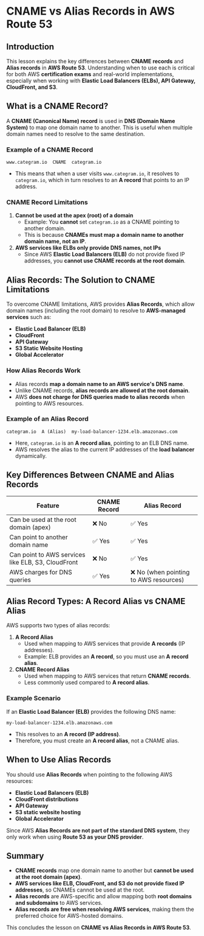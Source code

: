 # CNAME vs Alias Records in AWS Route 53

## **Introduction**

This lesson explains the key differences between **CNAME records** and **Alias records** in **AWS Route 53**. Understanding when to use each is critical for both AWS **certification exams** and real-world implementations, especially when working with **Elastic Load Balancers (ELBs), API Gateway, CloudFront, and S3**.

## **What is a CNAME Record?**

A **CNAME (Canonical Name) record** is used in **DNS (Domain Name System)** to map one domain name to another. This is useful when multiple domain names need to resolve to the same destination.

### **Example of a CNAME Record**

```plaintext
www.categram.io  CNAME  categram.io
```

- This means that when a user visits `www.categram.io`, it resolves to `categram.io`, which in turn resolves to an **A record** that points to an IP address.

### **CNAME Record Limitations**

1. **Cannot be used at the apex (root) of a domain**
   - Example: You **cannot** set `categram.io` as a CNAME pointing to another domain.
   - This is because **CNAMEs must map a domain name to another domain name, not an IP**.
2. **AWS services like ELBs only provide DNS names, not IPs**
   - Since AWS **Elastic Load Balancers (ELB)** do not provide fixed IP addresses, you **cannot use CNAME records at the root domain**.

## **Alias Records: The Solution to CNAME Limitations**

To overcome CNAME limitations, AWS provides **Alias Records**, which allow domain names (including the root domain) to resolve to **AWS-managed services** such as:

- **Elastic Load Balancer (ELB)**
- **CloudFront**
- **API Gateway**
- **S3 Static Website Hosting**
- **Global Accelerator**

### **How Alias Records Work**

- Alias records **map a domain name to an AWS service's DNS name**.
- Unlike CNAME records, **alias records are allowed at the root domain**.
- AWS **does not charge for DNS queries made to alias records** when pointing to AWS resources.

### **Example of an Alias Record**

```plaintext
categram.io  A (Alias)  my-load-balancer-1234.elb.amazonaws.com
```

- Here, `categram.io` is an **A record alias**, pointing to an ELB DNS name.
- AWS resolves the alias to the current IP addresses of the **load balancer** dynamically.

## **Key Differences Between CNAME and Alias Records**

| Feature                                            | CNAME Record | Alias Record                           |
| -------------------------------------------------- | ------------ | -------------------------------------- |
| Can be used at the root domain (apex)              | ❌ No        | ✅ Yes                                 |
| Can point to another domain name                   | ✅ Yes       | ✅ Yes                                 |
| Can point to AWS services like ELB, S3, CloudFront | ❌ No        | ✅ Yes                                 |
| AWS charges for DNS queries                        | ✅ Yes       | ❌ No (when pointing to AWS resources) |

## **Alias Record Types: A Record Alias vs CNAME Alias**

AWS supports two types of alias records:

1. **A Record Alias**
   - Used when mapping to AWS services that provide **A records** (IP addresses).
   - Example: ELB provides an **A record**, so you must use an **A record alias**.
2. **CNAME Record Alias**
   - Used when mapping to AWS services that return **CNAME records**.
   - Less commonly used compared to **A record alias**.

### **Example Scenario**

If an **Elastic Load Balancer (ELB)** provides the following DNS name:

```plaintext
my-load-balancer-1234.elb.amazonaws.com
```

- This resolves to an **A record (IP address)**.
- Therefore, you must create an **A record alias**, not a CNAME alias.

## **When to Use Alias Records**

You should use **Alias Records** when pointing to the following AWS resources:

- **Elastic Load Balancers (ELB)**
- **CloudFront distributions**
- **API Gateway**
- **S3 static website hosting**
- **Global Accelerator**

Since AWS **Alias Records are not part of the standard DNS system**, they only work when using **Route 53 as your DNS provider**.

## **Summary**

- **CNAME records** map one domain name to another but **cannot be used at the root domain (apex)**.
- **AWS services like ELB, CloudFront, and S3 do not provide fixed IP addresses**, so CNAMEs cannot be used at the root.
- **Alias records** are AWS-specific and allow mapping both **root domains and subdomains** to AWS services.
- **Alias records are free when resolving AWS services**, making them the preferred choice for AWS-hosted domains.

This concludes the lesson on **CNAME vs Alias Records in AWS Route 53**.
